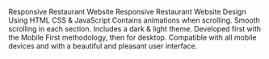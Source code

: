 Responsive Restaurant Website
Responsive Restaurant Website Design Using HTML CSS & JavaScript
Contains animations when scrolling.
Smooth scrolling in each section.
Includes a dark & light theme.
Developed first with the Mobile First methodology, then for desktop.
Compatible with all mobile devices and with a beautiful and pleasant user interface.
